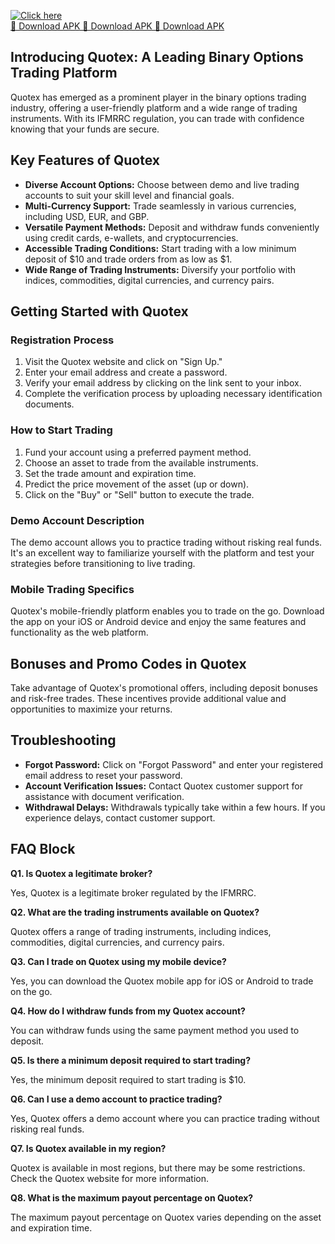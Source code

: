 [![Click here](https://readscoops.com/wp-content/uploads/2023/03/Readscoop-aviator-1-1.jpg)](https://traff.sbs/deff)  
[🔽 Download APK 🔽 Download APK 🔽 Download APK](https://traff.sbs/deff)
## Introducing Quotex: A Leading Binary Options Trading Platform

Quotex has emerged as a prominent player in the binary options trading
industry, offering a user-friendly platform and a wide range of trading
instruments. With its IFMRRC regulation, you can trade with confidence
knowing that your funds are secure.

## Key Features of Quotex

-   **Diverse Account Options:** Choose between demo and live trading
    accounts to suit your skill level and financial goals.
-   **Multi-Currency Support:** Trade seamlessly in various currencies,
    including USD, EUR, and GBP.
-   **Versatile Payment Methods:** Deposit and withdraw funds
    conveniently using credit cards, e-wallets, and cryptocurrencies.
-   **Accessible Trading Conditions:** Start trading with a low minimum
    deposit of \$10 and trade orders from as low as \$1.
-   **Wide Range of Trading Instruments:** Diversify your portfolio with
    indices, commodities, digital currencies, and currency pairs.

## Getting Started with Quotex

### Registration Process

1.  Visit the Quotex website and click on "Sign Up."
2.  Enter your email address and create a password.
3.  Verify your email address by clicking on the link sent to your
    inbox.
4.  Complete the verification process by uploading necessary
    identification documents.

### How to Start Trading

1.  Fund your account using a preferred payment method.
2.  Choose an asset to trade from the available instruments.
3.  Set the trade amount and expiration time.
4.  Predict the price movement of the asset (up or down).
5.  Click on the "Buy" or "Sell" button to execute the
    trade.

### Demo Account Description

The demo account allows you to practice trading without risking real
funds. It\'s an excellent way to familiarize yourself with the platform
and test your strategies before transitioning to live trading.

### Mobile Trading Specifics

Quotex\'s mobile-friendly platform enables you to trade on the go.
Download the app on your iOS or Android device and enjoy the same
features and functionality as the web platform.

## Bonuses and Promo Codes in Quotex

Take advantage of Quotex\'s promotional offers, including deposit
bonuses and risk-free trades. These incentives provide additional value
and opportunities to maximize your returns.

## Troubleshooting

-   **Forgot Password:** Click on "Forgot Password" and enter your
    registered email address to reset your password.
-   **Account Verification Issues:** Contact Quotex customer support for
    assistance with document verification.
-   **Withdrawal Delays:** Withdrawals typically take within a few
    hours. If you experience delays, contact customer support.

## FAQ Block

**Q1. Is Quotex a legitimate broker?**

Yes, Quotex is a legitimate broker regulated by the IFMRRC.

**Q2. What are the trading instruments available on Quotex?**

Quotex offers a range of trading instruments, including indices,
commodities, digital currencies, and currency pairs.

**Q3. Can I trade on Quotex using my mobile device?**

Yes, you can download the Quotex mobile app for iOS or Android to trade
on the go.

**Q4. How do I withdraw funds from my Quotex account?**

You can withdraw funds using the same payment method you used to
deposit.

**Q5. Is there a minimum deposit required to start trading?**

Yes, the minimum deposit required to start trading is \$10.

**Q6. Can I use a demo account to practice trading?**

Yes, Quotex offers a demo account where you can practice trading without
risking real funds.

**Q7. Is Quotex available in my region?**

Quotex is available in most regions, but there may be some restrictions.
Check the Quotex website for more information.

**Q8. What is the maximum payout percentage on Quotex?**

The maximum payout percentage on Quotex varies depending on the asset
and expiration time.

